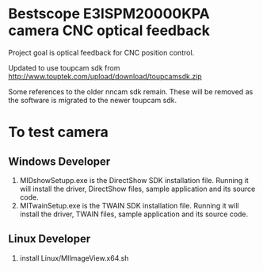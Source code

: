 # Bestscope E3ISPM20000KPA camera CNC optical feedback

Project goal is optical feedback for CNC position control.


Updated to use toupcam sdk from http://www.touptek.com/upload/download/toupcamsdk.zip

Some references to the older nncam sdk remain. These will be removed as the software is migrated to the newer toupcam sdk.

# To test camera 
## Windows Developer
1. MIDshowSetupp.exe is the DirectShow SDK installation file. Running it will install the driver, DirectShow files, sample application and its source code.
2. MITwainSetup.exe is the TWAIN SDK installation file. Running it will install the driver, TWAIN files, sample application and its source code.


## Linux Developer
1. install Linux/MIImageView.x64.sh







